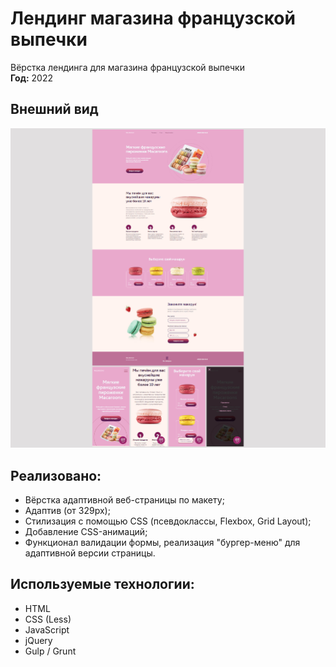 # Лендинг магазина французской выпечки

Вёрстка лендинга для магазина французской выпечки  
**Год:** 2022

## Внешний вид

![project-screen](project-image.jpg)

## Реализовано:
- Вёрстка адаптивной веб-страницы по макету;
- Адаптив (от 329px);
- Стилизация с помощью CSS (псевдоклассы, Flexbox, Grid Layout);
- Добавление CSS-анимаций;
- Функционал валидации формы, реализация "бургер-меню" для адаптивной версии страницы.

## Используемые технологии:
* HTML
* CSS (Less)
* JavaScript
* jQuery
* Gulp / Grunt